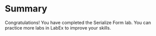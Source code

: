 # Summary

Congratulations! You have completed the Serialize Form lab. You can practice more labs in LabEx to improve your skills.
